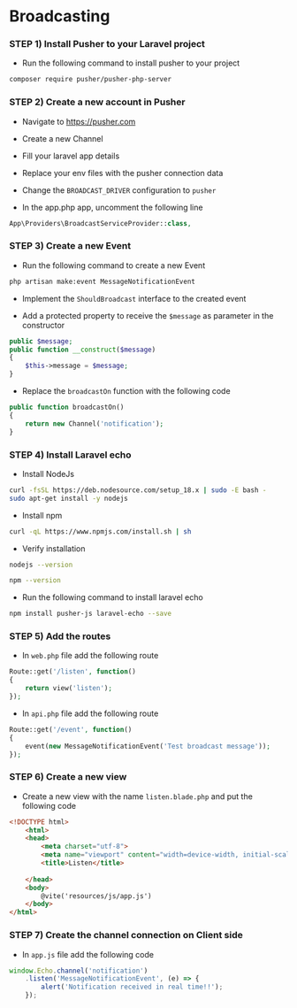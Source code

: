 # Broadcasting

### STEP 1) Install Pusher to your Laravel project

- Run the following command to install pusher to your project

```bash
composer require pusher/pusher-php-server
```

### STEP 2) Create a new account in Pusher

- Navigate to https://pusher.com

- Create a new Channel

- Fill your laravel app details

- Replace your env files with the pusher connection data

- Change the `BROADCAST_DRIVER` configuration to `pusher`

- In the app.php app, uncomment the following line

```php
App\Providers\BroadcastServiceProvider::class,
```


### STEP 3) Create a new Event

- Run the following command to create a new Event

```bash
php artisan make:event MessageNotificationEvent 
```

- Implement the `ShouldBroadcast` interface to the created event

- Add a protected property to receive the `$message` as parameter in the constructor

```php
public $message;
public function __construct($message)
{
    $this->message = $message;
}
```

- Replace the `broadcastOn` function with the following code

```php
public function broadcastOn()
{
    return new Channel('notification');
}
```

### STEP 4) Install Laravel echo

- Install NodeJs
```bash
curl -fsSL https://deb.nodesource.com/setup_18.x | sudo -E bash -
sudo apt-get install -y nodejs
```
- Install npm
```bash
curl -qL https://www.npmjs.com/install.sh | sh
```
- Verify installation
```bash
nodejs --version
```
```bash
npm --version
```

- Run the following command to install laravel echo
```bash
npm install pusher-js laravel-echo --save
```


### STEP 5) Add the routes 

- In `web.php` file add the following route

```php
Route::get('/listen', function()
{
    return view('listen');
});
```

- In `api.php` file add the following route

```php
Route::get('/event', function()
{
    event(new MessageNotificationEvent('Test broadcast message'));
});
```

### STEP 6) Create a new view 

- Create a new view with the name `listen.blade.php` and put the following code

```html
<!DOCTYPE html>
    <html>
    <head>
        <meta charset="utf-8">
        <meta name="viewport" content="width=device-width, initial-scale=1, shrink-to-fit=no">
        <title>Listen</title>
    
    </head>
    <body>
        @vite('resources/js/app.js')
    </body>
</html>
```

### STEP 7) Create the channel connection on Client side

- In `app.js` file add the following code

```javascript
window.Echo.channel('notification')
    .listen('MessageNotificationEvent', (e) => {
        alert('Notification received in real time!!');
    });
```

